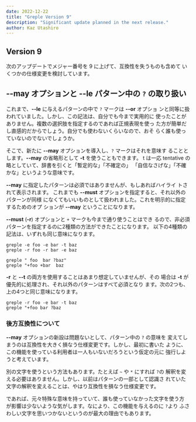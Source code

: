 ```yaml
---
date: 2022-12-22
title: "Greple Version 9"
description: "Significant update planned in the next release."
author: Kaz Utashiro
---
```


## Version 9

次のアップデートでメジャー番号を 9 に上げて、互換性を失うものも含めて
いくつかの仕様変更を検討しています。

## --may オプションと --le パターン中の `?` の取り扱い

これまで、**--le** に与えるパターンの中で `?` マークは **--or** オプショ
ンと同等に扱われていました。しかし、この記法は、自分でも今まで実用的に
使ったことがありません。複数の選択肢を指定するのであれば正規表現を使っ
た方が簡単だし直感的だからでしょう。自分でも使わないくらいなので、おそ
らく誰も使っていないのでないでしょうか。

そこで、新たに **--may** オプションを導入し、`?` マークはそれを意味す
ることとします。**--may** の省略形として **-t** を使うこともできます。
t は一応 tentative の略としていて、辞書を引くと「暫定的な」「不確定の」
「自信なさげな」「不確かな」というような意味です。

**--may** に指定したパターンは必須ではありませんが、もしあればハイライ
トされて表示されます。
これまでも **--must** オプションを指定すると、それ以外のパターンが同様
になくてもいいものとして扱われました。これを明示的に指定するためのオプ
ションが **--may** ということになります。

**--must** (**-r**) オプションと `+` マークも今まで通り使うことはでき
るので、非必須パターンを指定するのに2種類の方法ができたことになります。
以下の4種類の記法は、いずれも同じ意味になります。

    greple -e foo -e bar -t baz
    greple -r foo -r bar -e baz

    greple " foo  bar ?baz"
    greple "+foo +bar  baz
	

**-r** と **--t** の両方を使用することはあまり想定していませんが、その
場合は **-t** が優先的に処理され、それ以外のパターンはすべて必須となり
ます。次の2つも、上の4つと同じ意味になります。

    greple -r foo -e bar -t baz
    greple "+foo bar ?baz

### 後方互換性について

**--may** オプションの新設は問題ないとして、パターン中の `?` の意味を
変えてしまうのは互換性を大きく損なう仕様変更です。しかし、最初に書いた
ように、この機能を使っている利用者は一人もいないだろうという仮定の元に
強行しようと考えています。

別の文字を使うという方法もあります。たとえば `~` や `*` にすれば `?`の
解釈を変える必要はありません。しかし、以前はパターンの一部として認識さ
れていた文字の解釈を変えることは、やはり互換性を損なう仕様変更です。

であれば、元々特殊な意味を持っていて、誰も使っていなかった文字を使う方
が影響は少ないような気がします。なにより、この機能を与えるのに `?`より
ふさわしい文字を思いつかないというのが最大の理由でもあります。
